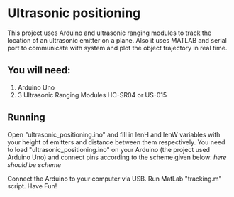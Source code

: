 # Ultrasonic positioning
This project uses Arduino and ultrasonic ranging modules to track the location of an ultrasonic emitter on a plane. Also it uses MATLAB 
and serial port to communicate with system and plot the object trajectory in real time.

## You will need:
1. Arduino Uno
2. 3 Ultrasonic Ranging Modules HC-SR04 or US-015

## Running
Open "ultrasonic_positioning.ino" and fill in lenH and lenW variables with your height of emitters and distance between them respectively.
You need to load "ultrasonic_positioning.ino" on your Arduino (the project used Arduino Uno) and connect pins according to the scheme given 
below:
*here should be scheme*

Connect the Arduino to your computer via USB. Run MatLab "tracking.m" script. Have Fun!
